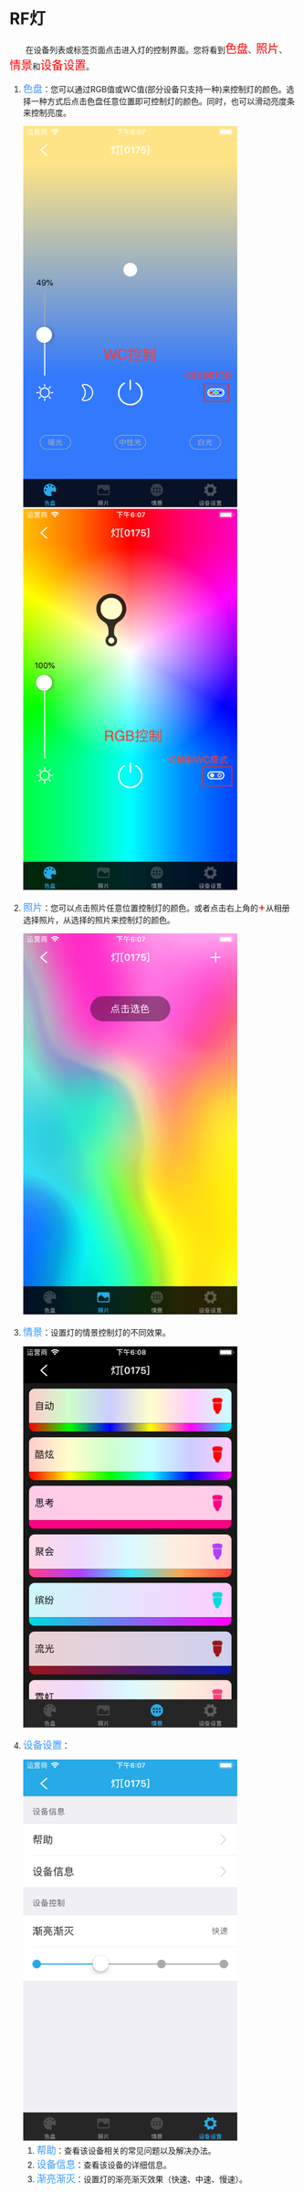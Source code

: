 # RF灯

&emsp;&emsp;在设备列表或标签页面点击进入灯的控制界面。您将看到<font style='color:#ff0000;font-size:20px'>色盘</font>、<font style='color:#ff0000;font-size:20px'>照片</font>、<font style='color:#ff0000;font-size:20px'>情景</font>和<font style='color:#ff0000;font-size:20px'>设备设置</font>。

1. <font style='color:#3699ff;font-size:17px'>色盘</font>：您可以通过RGB值或WC值(部分设备只支持一种)来控制灯的颜色。选择一种方式后点击色盘任意位置即可控制灯的颜色。同时，也可以滑动亮度条来控制亮度。

    <img src="../images/MacBee/灯/色盘色温.png" width = "375" height = "667">
    <img src="../images/MacBee/灯/色盘RGB.png" width = "375" height = "667">

2. <font style='color:#3699ff;font-size:17px'>照片</font>：您可以点击照片任意位置控制灯的颜色。或者点击右上角的<font style='color:#ff0000;font-size:20px'>+</font>从相册选择照片，从选择的照片来控制灯的颜色。

	<img src="../images/MacBee/灯/照片.png" width = "375" height = "667">
	
3. <font style='color:#3699ff;font-size:17px'>情景</font>：设置灯的情景控制灯的不同效果。

	<img src="../images/MacBee/灯/情景.png" width = "375" height = "667">
	
4. <font style='color:#3699ff;font-size:17px'>设备设置</font>：

	<img src="../images/MacBee/灯/设备设置.png" width = "375" height = "667">
	
	1. <font style='color:#3699ff;font-size:17px'>帮助</font>：查看该设备相关的常见问题以及解决办法。
	2. <font style='color:#3699ff;font-size:17px'>设备信息</font>：查看该设备的详细信息。
	3. <font style='color:#3699ff;font-size:17px'>渐亮渐灭</font>：设置灯的渐亮渐灭效果（快速、中速、慢速）。

	